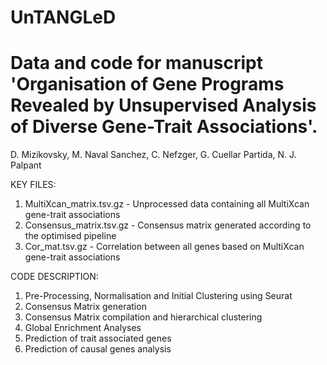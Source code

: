# UnTANGLeD
# Data and code for manuscript 'Organisation of Gene Programs Revealed by Unsupervised Analysis of Diverse Gene-Trait Associations'.
   D. Mizikovsky, M. Naval Sanchez, C. Nefzger, G. Cuellar Partida, N. J. Palpant

KEY FILES: 

1. MultiXcan_matrix.tsv.gz - Unprocessed data containing all MultiXcan gene-trait associations 
2. Consensus_matrix.tsv.gz - Consensus matrix generated according to the optimised pipeline 
3. Cor_mat.tsv.gz - Correlation between all genes based on MultiXcan gene-trait associations

CODE DESCRIPTION:

1. Pre-Processing, Normalisation and Initial Clustering using Seurat 
2. Consensus Matrix generation
3. Consensus Matrix compilation and hierarchical clustering 
4. Global Enrichment Analyses
5. Prediction of trait associated genes
6. Prediction of causal genes analysis
